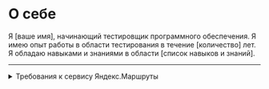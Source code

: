 # О себе

Я [ваше имя], начинающий тестировщик программного обеспечения. Я имею опыт работы в области тестирования в течение [количество] лет. Я обладаю навыками и знаниями в области [список навыков и знаний].

***

<details>
<summary>Требования к сервису Яндекс.Маршруты</summary>

# Проекты

* [Название проекта 1]
    * Краткое описание проекта
    * Результаты проекта
* [Название проекта 2]
    * Краткое описание проекта
    * Результаты проекта

# Навыки

* [Навыки и знания 1]
* [Навыки и знания 2]
* [Навыки и знания 3]

# Контактная информация

* [Ваш адрес электронной почты]
* [Ваша ссылка в LinkedIn]
* [Ваш GitHub]

# Резюме

* [Ссылка на ваше резюме]

# Картинки

![Картинка 1](images/image1.png)
![Картинка 2](images/image2.png)
